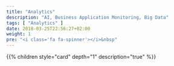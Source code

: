 ```yaml
---
title: "Analytics"
description: "AI, Business Application Monitoring, Big Data"
tags: [ "Analytics" ]
date: 2018-03-25T22:56:27+02:00
weight: 1
pre: "<i class='fa fa-spinner'></i>&nbsp"
---
```

{{% children style="card" depth="1"  description="true" %}}
